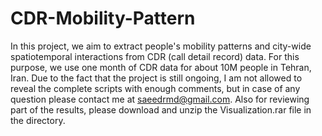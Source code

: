 # CDR-Mobility-Pattern
In this project, we aim to extract people's mobility patterns and city-wide spatiotemporal interactions from CDR (call detail record) data. For this purpose, we use one month of CDR data for about 10M people in Tehran, Iran. Due to the fact that the project is still ongoing, I am not allowed to reveal the complete scripts with enough comments, but in case of any question please contact me at saeedrmd@gmail.com. Also for reviewing part of the results, please download and unzip the Visualization.rar file in the directory. 
